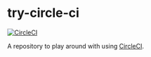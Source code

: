 # try-circle-ci

[![CircleCI](https://circleci.com/gh/kemokemo/try-circle-ci.svg?style=svg)](https://circleci.com/gh/kemokemo/try-circle-ci)

A repository to play around with using [CircleCI](https://circleci.com/).